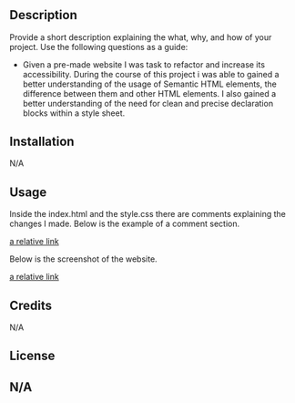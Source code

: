 # <Website Accessibility and CSS Refactor>

## Description

Provide a short description explaining the what, why, and how of your project. Use the following questions as a guide:

- Given a pre-made website I was task to refactor and increase its accessibility. During the course of this project i was able to gained a better understanding
of the usage of Semantic HTML elements, the difference between them and other HTML elements. I also gained a better understanding of the need for clean and precise declaration blocks within a style sheet.


## Installation

N/A

## Usage

Inside the index.html and the style.css there are comments explaining the changes I made. Below is the example of a comment section.

 [a relative link](./Screenshot.png)

 Below is the screenshot of the website.

 [a relative link](./Screenshot2.png)

## Credits

N/A

## License

N/A
---

